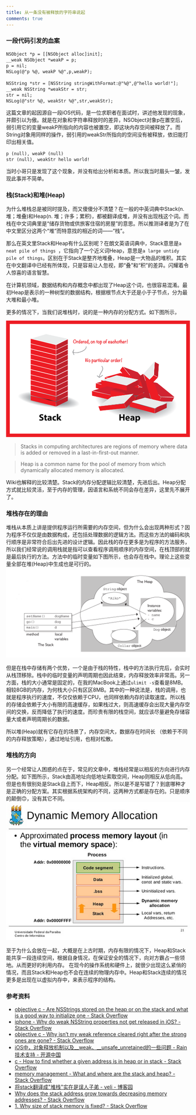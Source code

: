 ```yaml
---
title: 从一条没有被释放的字符串说起
comments: true
---
```


### 一段代码引发的血案

````objc
NSObject *p = [[NSObject alloc]init];
__weak NSObject *weakP = p;
p = nil;
NSLog(@"p %@, weakP %@",p,weakP);

NSString *str = [NSString stringWithFormat:@"%@",@"hello world!"];
__weak NSString *weakStr = str;
str = nil;
NSLog(@"str %@, weakStr %@",str,weakStr);
````

这篇文章的起因源自一段iOS代码，是一位求职者在面试时，讲述他发现的现象，并颇引以为傲。就是在对象和字符串释放时的差异，NSObject对象p在置空后，弱引用它的变量weakP所指向的内容也被置空，即这块内存空间被释放了。而String对象用同样的操作，弱引用的weakStr所指向的空间没有被释放，依旧能打印出相关值。

````objc
p (null), weakP (null)
str (null), weakStr hello world!
````

当时小哥只是发现了这个现象，并没有给出分析和本质。所以我当时眉头一皱，发现此事并不简单。



### 栈(Stack)和堆(Heap)
为什么堆栈总是被同时提及，而又傻傻分不清楚？在一般的中英词典中Stack(n. 堆；堆叠)和Heap(n. 堆；许多；累积)，都被翻译成堆，并没有出现栈这个词。而栈在中文词典里是“储存货物或供旅客住宿的房屋”的意思。所以推测译者是为了在中文里区分这两个“堆”而特意找的相近的词——“栈”。

那么在英文里Stack和Heap有什么区别呢？在朗文英语词典中，Stack意思是`a neat pile of things `，它指向了一个近义词Heap，意思是`a large untidy pile of things`。区别在于Stack是整齐地堆叠，Heap是一大物品的堆积。其实在中文翻译中已经有所体现，只是容易让人忽视，即“叠”和“积”的差异。闪耀着令人惊喜的语言智慧。

在计算机领域，数据结构和内存概念中都出现了Heap这个词，也很容易混淆。最初Heap是表示的一种树型的数据结构，根据根节点大于还是小于子节点，分为最大堆和最小堆。

更多的情况下，当我们说堆栈时，说的是一种内存的分配方式。如下图所示，

![ ]( /assets/img/2018/9c2VH.png )
> Stacks in computing architectures are regions of memory where data is added or removed in a last-in-first-out  manner.

>   Heap  is a common name for the pool of memory from which dynamically allocated memory is allocated.

Wiki也解释的比较清楚。Stack的内存分配逻辑比较清楚，先进后出。Heap分配方式就比较灵活，至于内存的管理，因语言和系统不同会存在差异，这里先不展开了。

### 堆栈存在的理由
堆栈从本质上讲是提供程序运行所需要的内存空间，但为什么会出现两种形式？因为程序不仅仅是由数据构成，还包括处理数据的逻辑方法。而这些方法的编码和执行顺序是非常符合后出先进的设计逻辑。因此栈的存在更多是为程序的方法服务，所以我们经常说的调用栈就是指可以查看程序调用顺序的内存空间，在栈顶部的就是最后执行的方法。方法中的临时变量如下图所示，也会存在栈中。理论上这些变量全部在堆(Heap)中生成也是可行的。
![ ]( /assets/img/2018/i6k0Z.png )

但是在栈中存储有两个优势，一个是由于栈的特性，栈中的方法执行完后，会实时从栈顶移除。栈中的临时变量的声明周期也因此结束，内存释放效率非常高。另一方面，栈的大小通常是固定的，在我的MacBook上通过`ulimit -s`查看是8MB。相较8GB的内存，为何栈大小只有区区8MB。其中的一种说法是，栈的调用，也就是程序执行的速度，不仅仅依赖于CPU，也同样依赖内存的读取速度。所以栈的存储会依赖于大小有限的高速缓存，如果栈过大，则高速缓存会出现大量内存空间的交换，反而降低了执行的速度。而珍贵有限的栈空间，就应该尽量避免存储容量大或者声明周期长的数据。

所以堆(Heap)就有它存在的场景了，内存空间大，数据存在时间长 （依赖于不同的内存释放策略），通过地址引用，也相对松散。

### 堆栈的方向
另一个经常让人困惑的点在于，常见的文章中，堆栈经常是以相反的方向进行内存分配。如下图所示，Stack由高地址向低地址索取空间，Heap则相反从低向高。但是也有很别处是Stack自上而下，Heap相反。所以是不是写错了？到底哪种才是正确的分配方案。其实根据系统架构的不同，这两种方式都是存在的。只是顺序的颠倒🙃️，没有其它不同。
![ ]( /assets/img/2018/1094457-20170112144012306-484648661.png )

至于为什么会放在一起，大概是在上古时期，内存有限的情况下，Heap和Stack能共享一段连续空间，根据自身情况，在保证安全的情况下，向对方霸占一些领地。从而更好的利用内存。
在现今的操作系统和硬件上，就很少出现这么紧俏的情况，而且Stack和Heap也不会在连续的物理内存中。Heap和Stack连续的情况更多是出现在以虚拟内存中，来表示程序的结构。

### 参考资料
- [objective c - Are NSStrings stored on the heap or on the stack and what is a good way to initialize one - Stack Overflow](https://stackoverflow.com/questions/7376261/are-nsstrings-stored-on-the-heap-or-on-the-stack-and-what-is-a-good-way-to-initi)
- [iphone - Why do weak NSString properties not get released in iOS? - Stack Overflow](https://stackoverflow.com/questions/11107729/why-do-weak-nsstring-properties-not-get-released-in-ios)
- [objective c - Why isn’t my weak reference cleared right after the strong ones are gone? - Stack Overflow](https://stackoverflow.com/questions/15266367/why-isn-t-my-weak-reference-cleared-right-after-the-strong-ones-are-gone)
- [iOS中，对象释放机制以及__weak、__unsafe_unretained的一些问题 - Rain技术支持 - 开源中国](https://my.oschina.net/rainwz/blog/1835660)
- [c - How to find whether a given address is in heap or in stack - Stack Overflow](https://stackoverflow.com/questions/33798216/how-to-find-whether-a-given-address-is-in-heap-or-in-stack)
- [memory management - What and where are the stack and heap? - Stack Overflow](https://stackoverflow.com/questions/79923/what-and-where-are-the-stack-and-heap)
- [将stack翻译成"堆栈"实在是误人子弟 - veli - 博客园](https://www.cnblogs.com/idorax/p/6277906.html)
- [Why does the stack address grow towards decreasing memory addresses? - Stack Overflow](https://stackoverflow.com/questions/4560720/why-does-the-stack-address-grow-towards-decreasing-memory-addresses)
- [1. Why size of stack memory is fixed? - Stack Overflow](https://stackoverflow.com/questions/38727205/1-why-size-of-stack-memory-is-fixed)
